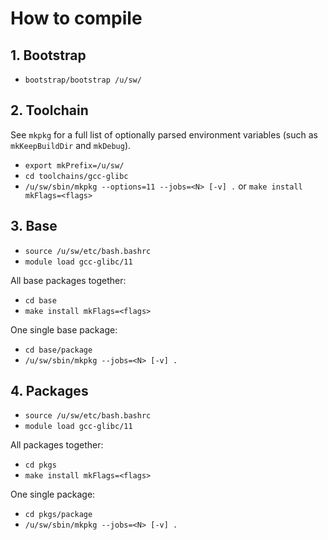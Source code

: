 # How to compile

## 1. Bootstrap
- `bootstrap/bootstrap /u/sw/`


## 2. Toolchain
See `mkpkg` for a full list of optionally parsed environment variables
(such as `mkKeepBuildDir` and `mkDebug`).
- `export mkPrefix=/u/sw/`
- `cd toolchains/gcc-glibc`
- `/u/sw/sbin/mkpkg --options=11 --jobs=<N> [-v] .` or `make install mkFlags=<flags>`


## 3. Base
- `source /u/sw/etc/bash.bashrc`
- `module load gcc-glibc/11`

All base packages together:
- `cd base`
- `make install mkFlags=<flags>`

One single base package:
- `cd base/package`
- `/u/sw/sbin/mkpkg --jobs=<N> [-v] .`


## 4. Packages
- `source /u/sw/etc/bash.bashrc`
- `module load gcc-glibc/11`

All packages together:
- `cd pkgs`
- `make install mkFlags=<flags>`

One single package:
- `cd pkgs/package`
- `/u/sw/sbin/mkpkg --jobs=<N> [-v] .`
